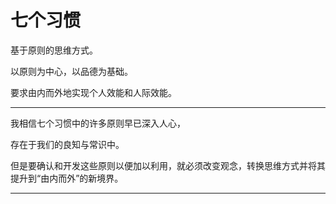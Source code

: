 # 七个习惯



基于原则的思维方式。

以原则为中心，以品德为基础。

要求由内而外地实现个人效能和人际效能。

---

我相信七个习惯中的许多原则早已深入人心，

存在于我们的良知与常识中。

但是要确认和开发这些原则以便加以利用，就必须改变观念，转换思维方式并将其提升到“由内而外”的新境界。

---


